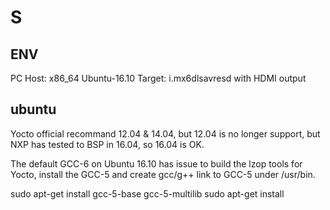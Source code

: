 # S
## ENV
PC Host: x86_64 Ubuntu-16.10
Target: i.mx6dlsavresd with HDMI output

## ubuntu
Yocto official recommand 12.04 & 14.04, but 12.04 is no longer support, but NXP has tested to BSP in 16.04, so 16.04 is OK.

The default GCC-6 on Ubuntu 16.10 has issue to build the lzop tools for Yocto, install the GCC-5 and create gcc/g++ link to GCC-5 under /usr/bin.

sudo apt-get install gcc-5-base gcc-5-multilib
sudo apt-get install 
